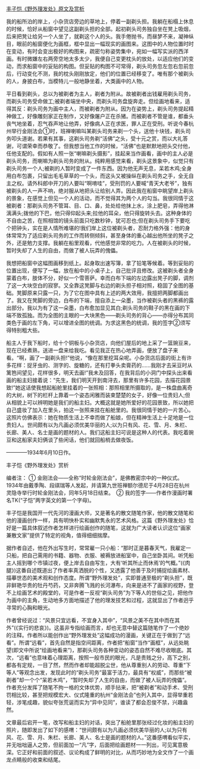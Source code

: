[丰子恺《野外理发处》原文及赏析](https://www.vrrw.net/wx/9053.html)

我的船所泊的岸上，小杂货店旁边的草地上，停着一副剃头担。我躺在船榻上休息的时候，恰好从船窗中望见这副剃头担的全部。起初剃头司务独自坐在凳上吸烟，后来把凳让给另一个人坐了，就剃这个人的头。我手倦抛书，而昼梦不来，凝神纵目，眼前的船窗便化为画框，框中显出一幅现实的画图来。这图中的人物位置时时在变动，有时会变出极好的构图来，疏密匀称姿势集中，宛如一幅写实派的西洋画。有时微嫌左右两旁空地太多太少，我便自己变更枕头的放处，以适应他们的变动，而求船窗中的妥贴的构图。但妥贴的构图不可常得，剃头司务忽左忽右忽前忽后，行动变化不测，我的枕头刚刚放定，他们的位置已经移变了。唯有那个被剃头的人，身披白布，当模特儿一般地静坐着，大类画中的人物。

平日看到剃头，总以为被剃者为主人，剃者为附从。故被剃者出钱雇用剃头司务，而剃头司务受命做工;被剃者端坐中央，而剃头司务盘旋奔走。但绘画地看来，适得其反：剃头司务为画中主人，而被剃者为附从。因为在姿势上，剃头司务提起精神做工，好像雕刻家正在制作，又好像屠户正在杀猪。而被剃者不管是谁，都垂头丧气地坐着，忍气吞声地让他弄，好像病人正在求医，罪人正在受刑。听说今春杭州举行金刚法会①时，班禅喇嘛叫某剃头司务来剃一个头，送他十块钱，剃头司务叩头道谢。若果有其事，这剃头司务剃“活佛”之头，受十元之赏，而以大礼答谢，可谓荣幸而恭敬了。但我想当他工作的时候，“活佛”也是默默地把头交付他，任他支配的。假如有人照一张“喇嘛剃头摄影”，挂起来当作画看，画中的主人必是剃头司务，而喇嘛为剃头司务的附从。纯粹用感觉来看，剃头这景象中，似觉只有剃头司务一个人;被剃的人暂时变成了一件东西。因为他无声无息，呆若木鸡;全身用白布包裹，只留出毛毛草草的一个头，而这头又被操纵在剃头司务之手，全无自主之权。请外科郎中开刀的人要叫“啊唷哇”，受刑罚的人要喊“青天大老爷”，独有被剃头的人一声不响，绝对服从地把头让给别人弄。因此我在船窗中眺望岸上剃头的景象，在感觉上但见一个人的活动，而不觉得其为两个人的勾当。我很同情于这被剃者：那剃头司务不管耳、目、口、鼻，处处给他抹上水，涂上肥皂，弄得他淋漓满头;拨他的下巴，他只得仰起头来;拉他的耳朵，他只得旋转头去。这种身体的不自由之苦，在照相馆的镜头前面只吃数秒钟，犹可忍也;但在剃头司务手下要吃个把钟头，实在是人情所难堪的!我们岸上这位被剃头者，忍耐力格外强：他的身体常常为了适应剃头司务的工作而转侧倾斜，甚至身体的重心越出他所坐的凳子之外，还是勉力支撑。我躺在船里观看，代他感觉非常的吃力。人在被剃头的时候，暂时失却了人生的自由，而做了被人玩弄的傀儡。



我想把船窗中这幅图画移到纸上。起身取出速写簿，拿了铅笔等候着。等到妥贴的位置出现，便写了一幅，放在船中的小桌子上，自己批评且修改。这被剃头者全身蒙着白布，肢体不分，好似一个雪菩萨。幸而白布下端的左边露出凳子的脚，调剂了这一大块空白的寂寥。又全靠这凳脚与右边的剃头担子相对照，稳固了全图的基础。凳脚原来只露一只，为了它在图中具有上述的两大效用，我擅把两脚都画出了。我又在凳脚的旁边，白布的下端，擅自添上一朵墨，当作被剃头者的黑裤的露出部分。我以为有了这一朵墨，白布愈加显见其白;剃头司务的鞋子的黑在画的下端不致孤独。而为全图的主眼的一大块黑色——剃头司务的背心——亦得分布其同类色于画的左下角，可以增进全图的统调。为求这黑色的统调，我的签字②须写得特别粗大些。

船主人于我下船时，给十个铜板与小杂货店，向他们屋后的地上采了一篮豌豆来，现在已经煮熟，送进一盘来给我吃。看见我正在热心地弄画，便放了盘子来看。“啊，画了一副剃头担!”他说，“像在那里挖耳朵呢。小杂货店后面的街上有许多花样：捉牙虫的、测字的、旋糖的，还有打拳头卖膏药的……我刚才去采豆时从篱笆间望见，花样很多，明天去画!”我未及回答，在我背后的小洞门中探头出来看画的船主妇接着说：“先生，我们明天开到南浔去，那里有许多花园，去描花园景致!”她这话使我想起船舱里挂着的一张照相：那照相里所摄取的，是一株盘曲离奇的大树，树下的栏杆上靠着一个姿态闲雅而装束楚楚的女子，好像一位贵妇人;但从相貌上可以辨明她是我们的船主妇。大概这就是她所爱好的花园景致，所以她把自己盛妆了加入在里头，拍这一张照来挂在船舱里的。我很同情于她的一片苦心。这照片仿佛表示：她在物质生活上不幸而做了船娘，但在精神生活上十足地是一位贵妇人。世间颇有以为凡画必须优美华丽的人;以为只有风、花、雪、月、朱栏、长廊、美人、名士是画的题材的人。我们这船主妇可说是这种人的代表。我吃着豌豆和这船家夫妇俩谈了些闲话，他们就回船梢去做夜饭。

————1934年6月10日作。

丰子恺《野外理发处》赏析

编者注： ① 金刚法会——全称“时轮金刚法会”，是佛教密宗中的一种仪式。1934年由戴季陶、段祺瑞等人发起，并请第九世班禅额尔德尼于4月28日在杭州灵隐寺举行时轮金刚法会，同年5月18日结束。　② 我的签字——作者作漫画时署名TK(“子恺”两字英文的第一个字母)。

丰子恺是我国开一代先河的漫画大师，又是著名的散文随笔作家，他的散文随笔和他的漫画创作一样，具有明快朴实和幽默隽永的艺术风格。这篇《野外理发处》恰好是一篇具体叙述作者怎样进行绘画创作的随笔，这就为广大读者认识这位“画家兼散文家”提供了特定的视角，值得细细揣摩。

据作者自述，他在外出写生时，常常雇一只小船：“那时正是暮春天气，我雇定一只船，把自己需用的书籍、器物、衣服、被褥放进船室中，自己坐卧其间。听凭船主人摇到哪个市镇过夜，便上岸去自由写生，大有‘听其所止而休焉’的气概。”(《肉腿》)这番自述既道出了作者率真洒脱的个性，又透露了他善于及时捕捉绘画素材、描摹世态的美术观和创作态度。所谓“野外理发处”，实即普通至极的“剃头担”，既非鲜艳华贵的牡丹芍药，又非奔腾飞溅的长河瀑布，向来是进不了画家的视野，登不上绘画艺术的殿堂的，可是作者一反视“剃头司务”为下等人的世俗之见，把他作为画中的主角，生动地多方面地描述了他的理发技艺和过程，这就显出了作者迥乎寻常的心胸和眼光。

作者曾经说过：“风景只宜远看，不宜身入其中”，“风景之美不在其中而在其外”(《实行的悲哀》)。这虽非专指绘画而言，却也无意中替这篇随笔作了一个绝妙的注释。作者所以能创作出“野外理发处”这幅成功的漫画，关键正在于做到了“远看”。所谓“远看”，首先自然是指空间距离，作者把“船窗”当作“画框”，从远处眺望(即文中所说“绘画地看来”)，那剃头司务各种变动的姿态自然不难尽收眼底。其次，“远看”也意味着心理距离，按照一般市民的眼光，凡是贵贱之分，高下之别，都各有定规，一目了然，然而作者却能超脱尘世，他从尊重别人的劳动、尊重“下等人”等观念出发，发现此时的“剃头司务”最富于活力，最具有“权威”，而那些“被剃者”却一个个“呆若木鸡”，“暂时失却了人生的自由，而做了被人玩弄的傀儡”。作者充分发挥了随笔不拘一格的文体优势，顺手拈来，把“被剃者”和动手术、受刑罚相比较，甚至把规模宏大、仪式隆重的杭州“金刚法会”也列入其中，显得举重若轻，涉笔成趣，貌似夸张荒诞而实为“异中见同”，谁读了都会忍俊不禁，兴趣盎然。

文章最后宕开一笔，改写和船主妇的对话，突出了船舱里那张经过化妆的船主妇的照片，随即发出了如下的感喟：“世间颇有以为凡画必须优美华丽的人;以为只有风、花、雪、月、朱栏、长廊、美人、名士是画的题材的人。”这番感喟看似平实，并无咄咄逼人之势，但前面加一“凡”字，后面把绘画题材一一列出，可见寓意极深。它正好和前面的叙述、议论构成了鲜明的对比，从而巧妙地为全文作了一个画龙点睛般的收束和结尾。

